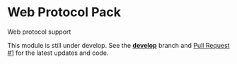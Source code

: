# Web Protocol Pack

Web protocol support

This module is still under develop. See the [**develop**](https://github.com/slytechs-repos/web-protocols/tree/develop) branch and [Pull Request #1](https://github.com/slytechs-repos/web-protocols/pull/1) for the latest updates and code.
